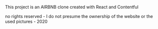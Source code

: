 This project is an AIRBNB clone created with React and Contentful 

no rights reserved - I do not presume the ownership of the website or the used pictures - 2020
